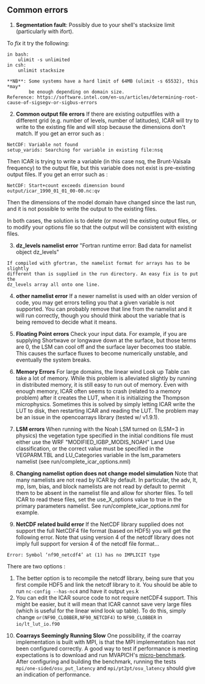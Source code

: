## Common errors

1) **Segmentation fault**:
    Possibly due to your shell's stacksize limit (particularly with ifort).

To *fix* it try the following:
```text
in bash:
    ulimit -s unlimited
in csh:
    unlimit stacksize

**NB**: Some systems have a hard limit of 64MB (ulimit -s 65532), this *may*
        be enough depending on domain size.
Reference: https://software.intel.com/en-us/articles/determining-root-cause-of-sigsegv-or-sigbus-errors
```

2) **Common output file errors**
    If there are existing outputfiles with a different grid (e.g. number of levels, number of latitudes), ICAR will try to write to the existing file and will stop because the dimensions don't match. If you get an error such as :

```text
NetCDF: Variable not found
setup_varids: Searching for variable in existing file:nsq
```

Then ICAR is trying to write a variable (in this case nsq, the Brunt-Vaisala frequency) to the output file, but this variable does not exist is pre-existing output files.  If you get an error such as :

```text
NetCDF: Start+count exceeds dimension bound
output/icar_1990_01_01_00-00.nc:qv
```

Then the dimensions of the model domain have changed since the last run, and it is not possible to write the output to the existing files.

In both cases, the solution is to delete (or move) the existing output files, or to modify your options file so that the output will be consistent with existing files.


3) **dz_levels namelist error**
    "Fortran runtime error: Bad data for namelist object dz_levels"

```text
If compiled with gfortran, the namelist format for arrays has to be slightly
different than is supplied in the run directory. An easy fix is to put the
dz_levels array all onto one line.
```

4) **other namelist error**
    If a newer namelist is used with an older version of code, you may get errors telling you that a given variable is not supported.  You can probably remove that line from the namelist and it will run correctly, though you should think about the variable that is being removed to decide what it means.

5) **Floating Point errors**
    Check your input data.  For example, if you are supplying Shortwave or longwave down at the surface, but those terms are 0, the LSM can cool off and the surface layer becomes too stable. This causes the surface fluxes to become numerically unstable, and eventually the system breaks.

6) **Memory Errors**
    For large domains, the linear wind Look up Table can take a lot of memory.  While this problem is alleviated slightly by running in distributed memory, it is still easy to run out of memory.
    Even with enough memory, ICAR often seems to crash (related to a memory problem) after it creates the LUT, when it is initializing the Thompson microphysics.  Sometimes this is solved by
    simply letting ICAR write the LUT to disk, then restarting ICAR and reading the LUT.  The problem may be an issue in the opencoarrays library (tested w/ v1.9.1).

7) **LSM errors**
    When running with the Noah LSM turned on (LSM=3 in physics) the vegetation type specified in the initial conditions file must either use the WRF "MODIFIED_IGBP_MODIS_NOAH" Land Use classification, or the correct value must be specified in the VEGPARM.TBL and LU_Categories variable in the lsm_parameters namelist (see run/complete_icar_options.nml)

8) **Changing namelist option does not change model simulation**
    Note that many namelists are not read by ICAR by default. In particular, the adv, lt, mp, lsm, bias, and block namelists are not read by default to permit them to be absent in the namelist file and allow for shorter files.  To tell ICAR to read these files, set the use_X_options value to true in the primary parameters namelist.  See run/complete_icar_options.nml for example.

9) **NetCDF related build error**
    If the NetCDF library supplied does not support the full NetCDF4 file format (based on HDF5) you will get the following error.  Note that using version 4 of the netcdf library does not imply full support for version 4 of the netcdf file format...

```text
Error: Symbol ‘nf90_netcdf4’ at (1) has no IMPLICIT type
```

There are two options :

1. The better option is to recompile the netcdf library, being sure that
   you first compile HDF5 and link the netcdf library to it.  You should
   be able to run `nc-config --has-nc4` and have it output `yes`.k
2. You can edit the ICAR source code to not require netCDF4 support.  This
   might be easier, but it will mean that ICAR cannot save very large files
   (which is useful for the linear wind look up table).  To do this, simply
   change `or(NF90_CLOBBER,NF90_NETCDF4)` to `NF90_CLOBBER` in
  `io/lt_lut_io.f90`


10) **Coarrays Seemingly Running Slow**
    One possibility, if the coarray implementation is built with MPI, is
that the MPI implementation has not been configured correctly. A good way to
test if performance is meeting expectations is to download and run MVAPICH's
[micro-benchmark](https://mvapich.cse.ohio-state.edu/benchmarks/).
After configuring and building the benchmark, running the tests
`mpi/one-sided/osu_put_latency` and `mpi/pt2pt/osu_latency` should give an
indication of performance.